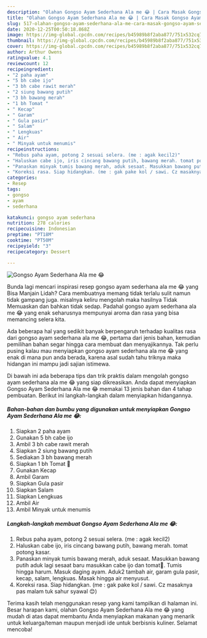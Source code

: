 ```yaml
---
description: "Olahan Gongso Ayam Sederhana Ala me 😂 | Cara Masak Gongso Ayam Sederhana Ala me 😂 Yang Lezat Sekali"
title: "Olahan Gongso Ayam Sederhana Ala me 😂 | Cara Masak Gongso Ayam Sederhana Ala me 😂 Yang Lezat Sekali"
slug: 517-olahan-gongso-ayam-sederhana-ala-me-cara-masak-gongso-ayam-sederhana-ala-me-yang-lezat-sekali
date: 2020-12-25T00:50:18.868Z
image: https://img-global.cpcdn.com/recipes/b45989b8f2aba877/751x532cq70/gongso-ayam-sederhana-ala-me-😂-foto-resep-utama.jpg
thumbnail: https://img-global.cpcdn.com/recipes/b45989b8f2aba877/751x532cq70/gongso-ayam-sederhana-ala-me-😂-foto-resep-utama.jpg
cover: https://img-global.cpcdn.com/recipes/b45989b8f2aba877/751x532cq70/gongso-ayam-sederhana-ala-me-😂-foto-resep-utama.jpg
author: Arthur Owens
ratingvalue: 4.1
reviewcount: 12
recipeingredient:
- "2 paha ayam"
- "5 bh cabe ijo"
- "3 bh cabe rawit merah"
- "2 siung bawang putih"
- "3 bh bawang merah"
- "1 bh Tomat "
- " Kecap"
- " Garam"
- " Gula pasir"
- " Salam"
- " Lengkuas"
- " Air"
- " Minyak untuk menumis"
recipeinstructions:
- "Rebus paha ayam, potong 2 sesuai selera. (me : agak kecil2)"
- "Haluskan cabe ijo, iris cincang bawang putih, bawang merah. tomat potong kasar."
- "Panaskan minyak tumis bawang merah, aduk sesaat. Masukkan bawang putih aduk lagi sesaat baru masukkan cabe ijo dan tomat🍅. Tumis hingga harum. Masuk daging ayam. Aduk2 tambah air, garam gula pasir, kecap, salam, lengkuas. Masak hingga air menyusut."
- "Koreksi rasa. Siap hidangkan. (me : gak pake kol / sawi. Cz masaknya pas malam tuk sahur syawal 😊)"
categories:
- Resep
tags:
- gongso
- ayam
- sederhana

katakunci: gongso ayam sederhana 
nutrition: 278 calories
recipecuisine: Indonesian
preptime: "PT18M"
cooktime: "PT50M"
recipeyield: "3"
recipecategory: Dessert

---
```



![Gongso Ayam Sederhana Ala me 😂](https://img-global.cpcdn.com/recipes/b45989b8f2aba877/751x532cq70/gongso-ayam-sederhana-ala-me-😂-foto-resep-utama.jpg)

Bunda lagi mencari inspirasi resep gongso ayam sederhana ala me 😂 yang Bisa Manjain Lidah? Cara membuatnya memang tidak terlalu sulit namun tidak gampang juga. misalnya keliru mengolah maka hasilnya Tidak Memuaskan dan bahkan tidak sedap. Padahal gongso ayam sederhana ala me 😂 yang enak seharusnya mempunyai aroma dan rasa yang bisa memancing selera kita.



Ada beberapa hal yang sedikit banyak berpengaruh terhadap kualitas rasa dari gongso ayam sederhana ala me 😂, pertama dari jenis bahan, kemudian pemilihan bahan segar hingga cara membuat dan menyajikannya. Tak perlu pusing kalau mau menyiapkan gongso ayam sederhana ala me 😂 yang enak di mana pun anda berada, karena asal sudah tahu triknya maka hidangan ini mampu jadi sajian istimewa.


Di bawah ini ada beberapa tips dan trik praktis dalam mengolah gongso ayam sederhana ala me 😂 yang siap dikreasikan. Anda dapat menyiapkan Gongso Ayam Sederhana Ala me 😂 memakai 13 jenis bahan dan 4 tahap pembuatan. Berikut ini langkah-langkah dalam menyiapkan hidangannya.

<!--inarticleads1-->

##### Bahan-bahan dan bumbu yang digunakan untuk menyiapkan Gongso Ayam Sederhana Ala me 😂:

1. Siapkan 2 paha ayam
1. Gunakan 5 bh cabe ijo
1. Ambil 3 bh cabe rawit merah
1. Siapkan 2 siung bawang putih
1. Sediakan 3 bh bawang merah
1. Siapkan 1 bh Tomat 🍅
1. Gunakan  Kecap
1. Ambil  Garam
1. Siapkan  Gula pasir
1. Siapkan  Salam
1. Siapkan  Lengkuas
1. Ambil  Air
1. Ambil  Minyak untuk menumis




<!--inarticleads2-->

##### Langkah-langkah membuat Gongso Ayam Sederhana Ala me 😂:

1. Rebus paha ayam, potong 2 sesuai selera. (me : agak kecil2)
1. Haluskan cabe ijo, iris cincang bawang putih, bawang merah. tomat potong kasar.
1. Panaskan minyak tumis bawang merah, aduk sesaat. Masukkan bawang putih aduk lagi sesaat baru masukkan cabe ijo dan tomat🍅. Tumis hingga harum. Masuk daging ayam. Aduk2 tambah air, garam gula pasir, kecap, salam, lengkuas. Masak hingga air menyusut.
1. Koreksi rasa. Siap hidangkan. (me : gak pake kol / sawi. Cz masaknya pas malam tuk sahur syawal 😊)




Terima kasih telah menggunakan resep yang kami tampilkan di halaman ini. Besar harapan kami, olahan Gongso Ayam Sederhana Ala me 😂 yang mudah di atas dapat membantu Anda menyiapkan makanan yang menarik untuk keluarga/teman maupun menjadi ide untuk berbisnis kuliner. Selamat mencoba!
